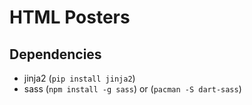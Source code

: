 # HTML Posters

## Dependencies

- jinja2 (`pip install jinja2`)
- sass (`npm install -g sass`) or (`pacman -S dart-sass`)
